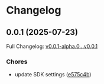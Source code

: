 # Changelog

## 0.0.1 (2025-07-23)

Full Changelog: [v0.0.1-alpha.0...v0.0.1](https://github.com/Blueplanai/python-sdk/compare/v0.0.1-alpha.0...v0.0.1)

### Chores

* update SDK settings ([e575c4b](https://github.com/Blueplanai/python-sdk/commit/e575c4b9e7ed1a351ed982975553c4b02a76b2b8))

